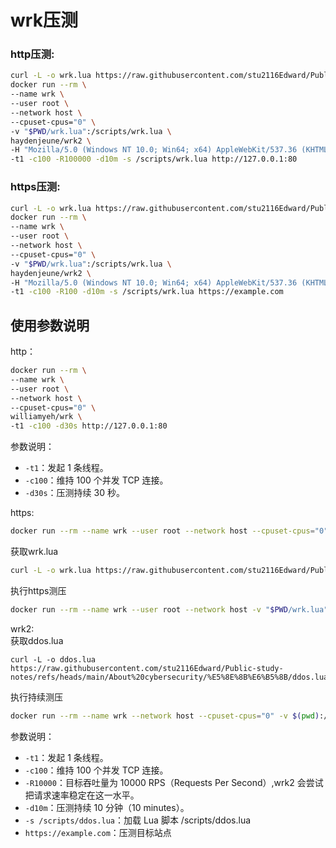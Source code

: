# wrk压测

### http压测:
```bash
curl -L -o wrk.lua https://raw.githubusercontent.com/stu2116Edward/Public-study-notes/refs/heads/main/About%20cybersecurity/%E5%8E%8B%E6%B5%8B/wrk.lua
docker run --rm \
--name wrk \
--user root \
--network host \
--cpuset-cpus="0" \
-v "$PWD/wrk.lua":/scripts/wrk.lua \
haydenjeune/wrk2 \
-H "Mozilla/5.0 (Windows NT 10.0; Win64; x64) AppleWebKit/537.36 (KHTML, like Gecko) Chrome/123.0.0.0 Safari/537.36" \
-t1 -c100 -R100000 -d10m -s /scripts/wrk.lua http://127.0.0.1:80
```

### https压测:
```bash
curl -L -o wrk.lua https://raw.githubusercontent.com/stu2116Edward/Public-study-notes/refs/heads/main/About%20cybersecurity/%E5%8E%8B%E6%B5%8B/wrk.lua
docker run --rm \
--name wrk \
--user root \
--network host \
--cpuset-cpus="0" \
-v "$PWD/wrk.lua":/scripts/wrk.lua \
haydenjeune/wrk2 \
-H "Mozilla/5.0 (Windows NT 10.0; Win64; x64) AppleWebKit/537.36 (KHTML, like Gecko) Chrome/123.0.0.0 Safari/537.36" \
-t1 -c100 -R100 -d10m -s /scripts/wrk.lua https://example.com
```

## 使用参数说明

http：
```bash
docker run --rm \
--name wrk \
--user root \
--network host \
--cpuset-cpus="0" \
williamyeh/wrk \
-t1 -c100 -d30s http://127.0.0.1:80
```
参数说明：  
- `-t1`：发起 1 条线程。
- `-c100`：维持 100 个并发 TCP 连接。
- `-d30s`：压测持续 30 秒。

https:
```bash
docker run --rm --name wrk --user root --network host --cpuset-cpus="0" williamyeh/wrk -H "Mozilla/5.0 (Windows NT 10.0; Win64; x64) AppleWebKit/537.36 (KHTML, like Gecko) Chrome/123.0.0.0 Safari/537.36" -t1 -c100 -d10s https://example.com
```
获取wrk.lua
```bash
curl -L -o wrk.lua https://raw.githubusercontent.com/stu2116Edward/Public-study-notes/refs/heads/main/About%20cybersecurity/%E5%8E%8B%E6%B5%8B/wrk.lua
```
执行https测压
```bash
docker run --rm --name wrk --user root --network host -v "$PWD/wrk.lua":/scripts/wrk.lua williamyeh/wrk -H "Mozilla/5.0 (Windows NT 10.0; Win64; x64) AppleWebKit/537.36 (KHTML, like Gecko) Chrome/123.0.0.0 Safari/537.36" -t2 -c100 -d120s -s /scripts/wrk.lua https://example.com
```

wrk2:  
获取ddos.lua
```
curl -L -o ddos.lua https://raw.githubusercontent.com/stu2116Edward/Public-study-notes/refs/heads/main/About%20cybersecurity/%E5%8E%8B%E6%B5%8B/ddos.lua
```
执行持续测压
```bash
docker run --rm --name wrk --network host --cpuset-cpus="0" -v $(pwd):/scripts:z --user root haydenjeune/wrk2 -t1 -c100 -R10000 -d10m -s /scripts/ddos.lua https://example.com
```
参数说明：  
- `-t1`：发起 1 条线程。
- `-c100`：维持 100 个并发 TCP 连接。
- `-R10000`：目标吞吐量为 10000 RPS（Requests Per Second）,wrk2 会尝试把请求速率稳定在这一水平。
- `-d10m`：压测持续 10 分钟（10 minutes）。
- `-s /scripts/ddos.lua`：加载 Lua 脚本 /scripts/ddos.lua
- `https://example.com`：压测目标站点  
